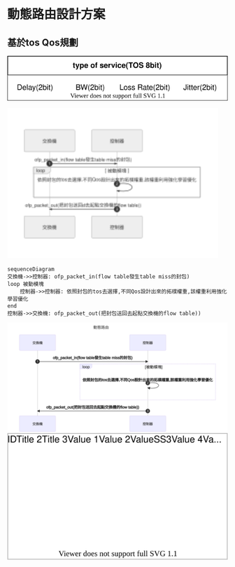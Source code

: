 

# 動態路由設計方案

## 基於tos Qos規劃


![d](./tos_as_qos.drawio.svg)

![](./dynamic_v1.drawio.svg)



```mermaid
sequenceDiagram
交換機->>控制器: ofp_packet_in(flow table發生table miss的封包)
loop 被動模塊
    控制器->>控制器: 依照封包的tos去選擇,不同Qos設計出來的拓樸權重,該權重利用強化學習優化
end
控制器->>交換機: ofp_packet_out(把封包送回去起點交換機的flow table))
```

![](./a.svg)
![d](./c.drawio.svg)

